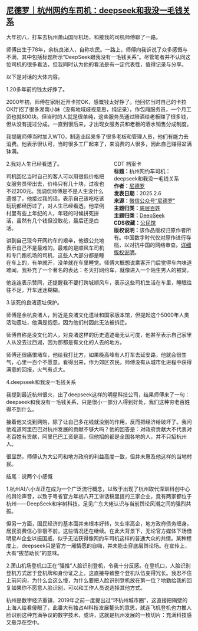 <!--1738836175000-->
[尼德罗｜杭州网约车司机：deepseek和我没一毛钱关系](https://chinadigitaltimes.net/chinese/715636.html)
------

<p>大年初八，打车去杭州萧山国际机场，和接我的司机师傅聊了一路。</p><p>师傅出生于78年，余杭良渚人，自称农民。一路上，师傅向我诉说了众多感慨与不满，其中包括标题所示“DeepSeek跟我没有一毛钱关系”。尽管笔者并不认同这位司机的很多看法，但我同时认为他的看法是有一定代表性，值得记录与分享。</p><p>以下是对话的大体内容。</p><p>1.20多年前的钱太好挣了。</p><p>2000年初，师傅在家附近开卡拉OK，感慨钱太好挣了。他回忆当时自己的卡拉OK厅招了很多湖南小妹（没有地域歧视意思，纯记录），作包厢服务员，一个月工资也就800块。但当时的人就是很单纯，这些服务员通过陪酒给老板赚了很多钱，但从没有提过分成。一直到很后来，才出现女服务员和老板的酒水销售分成制度。</p><p>我提醒师傅当时加入WTO，制造业起来多了很多老板和管理人员，他们有能力去消费。他表示很认可，当时很多工厂起来了，来消费的人很多，因此自己赚得盆满钵满。</p><div style="width:42%;float:right;padding-left:20px;"><div class="su-spoiler su-spoiler-style-fancy su-spoiler-icon-chevron-circle" data-scroll-offset="0" data-anchor-in-url="no"><div class="su-spoiler-title" tabindex="0" role="button"><span class="su-spoiler-icon"></span>CDT 档案卡</div><div class="su-spoiler-content su-u-clearfix su-u-trim"><strong>标题：</strong>杭州网约车司机：deepseek和我没一毛钱关系<br><strong>作者：</strong><a href="https://chinadigitaltimes.net/space/尼德罗" target="_blank">尼德罗</a><br><strong>发表日期：</strong>2025.2.6<br><strong>来源：</strong><a href="https://web.archive.org/web/*/https://mp.weixin.qq.com/s/zoUOZah1uiWuLVCu3BJwQQ" target="_blank">微信公众号“尼德罗”</a><br><strong>主题归类：</strong><a href="https://chinadigitaltimes.net/space/底层百姓" target="_blank">底层百姓</a><br><strong>主题归类：</strong><a href="https://chinadigitaltimes.net/space/DeepSeek" target="_blank">DeepSeek</a><br><strong>CDS收藏：</strong><a href="https://chinadigitaltimes.net/space/%E5%85%AC%E6%B0%91%E9%A6%86" target="_blank" rel="noopener">公民馆</a><br><strong>版权说明：</strong>该作品版权归原作者所有。中国数字时代仅对原作进行存档，以对抗中国的网络审查。<a href="https://chinadigitaltimes.net/chinese/copyright">详细版权说明</a>。</div></div></div><p>2.我对人生已经看透了。  </p><p>司机回忆当时自己的客人可以用很低价格把女服务员带出去，价格只有几十块，过夜也不过200元。我调侃师傅是不是人生没什么遗憾了，他接过我的话，表示自己该吃吃该玩玩都经历过了，对人生已经看透。他举例村里有些上年纪的人，年轻的时候拼死拼活，虽然有几个钱但没敢花，最后还是白活。</p><p>讲到自己现今开网约车的艰辛，他很公允地表示自己不是最难的。最难的是顺风车司机和专门跑机场的司机，这些人大部分都是睡在车上的，有单就开，没单就在车里睡觉。师傅大概想说乘客开门后觉得车内味道难闻，我补充了一个著名的表达：冬天打网约车，就像进入一个陌生男人的被窝。</p><p>他连连表示赞同，还提醒我不要打跨城顺风车，表示这些司机生活在车里，睡眠往往不足，开车迷迷糊糊。</p><p>3.该死的良渚遗址保护。  </p><p>师傅是余杭良渚人，附近是良渚文化遗址和国家版本馆，但提起这个5000年人类活动遗址，他满是抱怨，因为他们村因此无法被拆迁。</p><p>师傅自称是没文化的人，对良渚这样的历史遗迹毫无认可度，他甚至表示自己家里人从没去过西湖，因为那都是有文化的人去的地方。</p><p>师傅还很痛恨堵车，他给我打比方，如果晚高峰有人打车去延安路，他就会很生气，心里一百个不愿意。看得出来，作为郊区农民，师傅没有从城市化进程中获得满意的回报，火气有点大。</p><p>4.deepseek和我没一毛钱关系  </p><p>我提到最近杭州很火，出了deepseek这样的明星科技公司，结果师傅来了一句：deepseek和我没有一毛钱关系，只是很小一部分人得到好处，我们这种穷老百姓得不到什么。</p><p>接着他又说到网购，除了让自己多花钱就没别的作用，反而把经济给破坏了。我问他难道阿里巴巴对杭州发展的贡献不够大吗？他的回答是：对政府贡献大不代表对老百姓有贡献，阿里巴巴工资是高，但他招的都是全国各地的人，并不只招杭州人。</p><p>很显然，师傅认为大公司和地方政府的利益高度一致，但并未惠及他这样的当地村民。</p><p>结尾：说两个小感慨  </p><p>1.杭州AI六小龙正在成为一个广泛流行概念，以致于出现了杭州取代深圳科创中心的舆论声音，以致于粤省官方年初八开工讲话稿里提的三家企业，竟有两家都位于杭州——DeepSeek和宇树科技，足见广东大佬认识与当前舆论风潮之间的强烈共振。</p><p>但另一方面，国民经济的基本面并未根本好转，失业率高企，地方政府债务缠身，居民消费信心徘徊不前，这些情况还在继续。在此大背景下，无论官方媒体下场借明星AI企业以振国威，似乎无法获得像网约车司机这样的普通大众的共情。某种程度上，deepseek只是官方一厢情愿的自嗨，并未能击穿底层舆论场。在宣传上，大有“拔苗助长”的意味。</p><p>2.萧山机场登机口正在“强推”人脸识别登机，令我十分反感。在登机口，人脸识别登机方式居于登机牌和身份证之上，这直接导致整个登机队伍变得冗长。我忍不住上前问询，为什么会这么慢，为什么要把人脸识别登机放在第一位？地勤给我的回复如果你不愿意人脸识别，可以和工作人员说选择其他方式。</p><p>杭州是数字经济重镇，2019年之前一度提出过“环杭州城市圈”，这直接把隔壁的上海人给看傻眼了，此番大有独占AI科技发展鳌头的意思，就连飞机登机也力推人脸识别这种充满争议的数字技术，或许，这就是杭州发展的一枚切片：充满科技感又悬浮在空中。</p><div class="addtoany_share_save_container addtoany_content addtoany_content_bottom"><div class="a2a_kit a2a_kit_size_32 addtoany_list" data-a2a-url="https://chinadigitaltimes.net/chinese/715636.html" data-a2a-title="尼德罗｜杭州网约车司机：deepseek和我没一毛钱关系"><a class="a2a_button_facebook" href="https://www.addtoany.com/add_to/facebook?linkurl=https%3A%2F%2Fchinadigitaltimes.net%2Fchinese%2F715636.html&amp;linkname=%E5%B0%BC%E5%BE%B7%E7%BD%97%EF%BD%9C%E6%9D%AD%E5%B7%9E%E7%BD%91%E7%BA%A6%E8%BD%A6%E5%8F%B8%E6%9C%BA%EF%BC%9Adeepseek%E5%92%8C%E6%88%91%E6%B2%A1%E4%B8%80%E6%AF%9B%E9%92%B1%E5%85%B3%E7%B3%BB" title="Facebook" rel="nofollow noopener" target="_blank"></a><a class="a2a_button_twitter" href="https://www.addtoany.com/add_to/twitter?linkurl=https%3A%2F%2Fchinadigitaltimes.net%2Fchinese%2F715636.html&amp;linkname=%E5%B0%BC%E5%BE%B7%E7%BD%97%EF%BD%9C%E6%9D%AD%E5%B7%9E%E7%BD%91%E7%BA%A6%E8%BD%A6%E5%8F%B8%E6%9C%BA%EF%BC%9Adeepseek%E5%92%8C%E6%88%91%E6%B2%A1%E4%B8%80%E6%AF%9B%E9%92%B1%E5%85%B3%E7%B3%BB" title="Twitter" rel="nofollow noopener" target="_blank"></a><a class="a2a_button_telegram" href="https://www.addtoany.com/add_to/telegram?linkurl=https%3A%2F%2Fchinadigitaltimes.net%2Fchinese%2F715636.html&amp;linkname=%E5%B0%BC%E5%BE%B7%E7%BD%97%EF%BD%9C%E6%9D%AD%E5%B7%9E%E7%BD%91%E7%BA%A6%E8%BD%A6%E5%8F%B8%E6%9C%BA%EF%BC%9Adeepseek%E5%92%8C%E6%88%91%E6%B2%A1%E4%B8%80%E6%AF%9B%E9%92%B1%E5%85%B3%E7%B3%BB" title="Telegram" rel="nofollow noopener" target="_blank"></a><a class="a2a_button_reddit" href="https://www.addtoany.com/add_to/reddit?linkurl=https%3A%2F%2Fchinadigitaltimes.net%2Fchinese%2F715636.html&amp;linkname=%E5%B0%BC%E5%BE%B7%E7%BD%97%EF%BD%9C%E6%9D%AD%E5%B7%9E%E7%BD%91%E7%BA%A6%E8%BD%A6%E5%8F%B8%E6%9C%BA%EF%BC%9Adeepseek%E5%92%8C%E6%88%91%E6%B2%A1%E4%B8%80%E6%AF%9B%E9%92%B1%E5%85%B3%E7%B3%BB" title="Reddit" rel="nofollow noopener" target="_blank"></a><a class="a2a_button_whatsapp" href="https://www.addtoany.com/add_to/whatsapp?linkurl=https%3A%2F%2Fchinadigitaltimes.net%2Fchinese%2F715636.html&amp;linkname=%E5%B0%BC%E5%BE%B7%E7%BD%97%EF%BD%9C%E6%9D%AD%E5%B7%9E%E7%BD%91%E7%BA%A6%E8%BD%A6%E5%8F%B8%E6%9C%BA%EF%BC%9Adeepseek%E5%92%8C%E6%88%91%E6%B2%A1%E4%B8%80%E6%AF%9B%E9%92%B1%E5%85%B3%E7%B3%BB" title="WhatsApp" rel="nofollow noopener" target="_blank"></a><a class="a2a_button_email" href="https://www.addtoany.com/add_to/email?linkurl=https%3A%2F%2Fchinadigitaltimes.net%2Fchinese%2F715636.html&amp;linkname=%E5%B0%BC%E5%BE%B7%E7%BD%97%EF%BD%9C%E6%9D%AD%E5%B7%9E%E7%BD%91%E7%BA%A6%E8%BD%A6%E5%8F%B8%E6%9C%BA%EF%BC%9Adeepseek%E5%92%8C%E6%88%91%E6%B2%A1%E4%B8%80%E6%AF%9B%E9%92%B1%E5%85%B3%E7%B3%BB" title="Email" rel="nofollow noopener" target="_blank"></a><a class="a2a_button_copy_link" href="https://www.addtoany.com/add_to/copy_link?linkurl=https%3A%2F%2Fchinadigitaltimes.net%2Fchinese%2F715636.html&amp;linkname=%E5%B0%BC%E5%BE%B7%E7%BD%97%EF%BD%9C%E6%9D%AD%E5%B7%9E%E7%BD%91%E7%BA%A6%E8%BD%A6%E5%8F%B8%E6%9C%BA%EF%BC%9Adeepseek%E5%92%8C%E6%88%91%E6%B2%A1%E4%B8%80%E6%AF%9B%E9%92%B1%E5%85%B3%E7%B3%BB" title="Copy Link" rel="nofollow noopener" target="_blank"></a><a class="a2a_dd addtoany_share_save addtoany_share" href="https://www.addtoany.com/share"></a></div></div>
